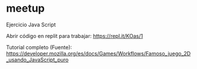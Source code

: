 # meetup
Ejercicio Java Script

Abrir código en replit para trabajar:
https://repl.it/KOas/1



Tutorial completo (Fuente):
https://developer.mozilla.org/es/docs/Games/Workflows/Famoso_juego_2D_usando_JavaScript_puro

